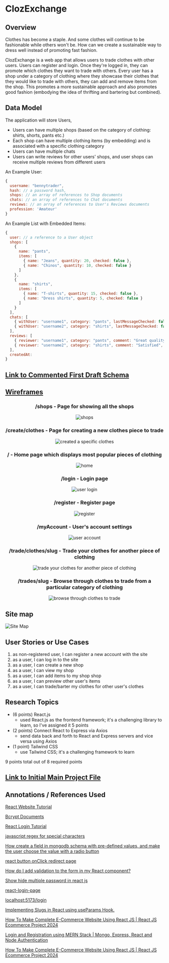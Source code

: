 # ClozExchange 

## Overview

Clothes has become a staple. And some clothes will continue to be fashionable while others won't be. How can we create a sustainable way to dress well instead of promoting fast fashion. 

ClozExchange is a web app that allows users to trade clothes with other users. Users can register and login. Once they're logged in, they can promote which clothes they want to trade with others. Every user has a shop under a category of clothing where they showcase their clothes that they would like to trade with others, they can add and remove items from the shop. This promotes a more sustainable approach and also promotes good fashion (embodying the idea of thrifting and bartering but combined).

## Data Model

The application will store Users, 

* Users can have multiple shops (based on the category of clothing: shirts, shorts, pants etc.)
* Each shop can have multiple clothing items (by embedding) and is associated with a specific clothing category
* Users can have multiple chats
* Users can write reviews for other users' shops, and user shops can receive multiple reviews from different users

An Example User:

```javascript
{
  username: "bennytrader",
  hash: // a password hash,
  shops: // an array of references to Shop documents
  chats: // an array of references to Chat documents
  reviews: // an array of references to User's Reviews documents
  profession: 'Amateur'
}
```

An Example List with Embedded Items:

```javascript
{
  user: // a reference to a User object
  shops: [
    {
      name: "pants",
      items: [
        { name: "Jeans", quantity: 20, checked: false },
        { name: "Chinos", quantity: 10, checked: false }
      ]
    },
    {
      name: "shirts",
      items: [
        { name: "T-shirts", quantity: 15, checked: false },
        { name: "Dress shirts", quantity: 5, checked: false }
      ]
    }
  ],
  chats: [
    { withUser: "username1", category: "pants", lastMessageChecked: false },
    { withUser: "username2", category: "shirts", lastMessageChecked: false }
  ],
  reviews: [ 
    { reviewer: "username1", category: "pants", comment: "Great quality!", checked: false },
    { reviewer: "username2", category: "shirts", comment: "Satisfied", checked: false }
  ],
  createdAt:
}
``` 

## [Link to Commented First Draft Schema](src/db.mjs) 

## [Wireframes](https://www.figma.com/design/99dIYCjyoACnFUPb4f8RNp/Untitled?node-id=37-2&t=l5TFQG02U1OAv6QA-1)

<div align="center">

### /shops - **Page for showing all the shops**
![shops](documentation/my-shops.png)  


</div>

<div align="center">

### /create/clothes - **Page for creating a new clothes piece to trade**
![created a specific clothes](documentation/create-clothes.png)  


</div>

<div align="center">

### / - **Home page which displays most popular pieces of clothing**
![home](documentation/home.png)  


</div>

<div align="center">

### /login - **Login page**
![user login](documentation/login.png)  


</div>

<div align="center">

### /register - **Register page**
![register](documentation/register.png)  


</div>

<div align="center">

### /myAccount - **User's account settings**
![user account](documentation/my-account.png)  


</div>

<div align="center">

### /trade/clothes/slug - **Trade your clothes for another piece of clothing**
![trade your clothes for another piece of clothing](documentation/trade-username-slug.png)  


</div>

<div align="center">

### /trades/slug - **Browse through clothes to trade from a particular category of clothing**
![browse through clothes to trade](documentation/trade-slug-category.png)  


</div>

## Site map
![Site Map](documentation/site-map.png)

## User Stories or Use Cases

1. as non-registered user, I can register a new account with the site
2. as a user, I can log in to the site
3. as a user, I can create a new shop
4. as a user, I can view my shop
5. as a user, I can add items to my shop shop
6. as a user, I can preview other user's items
7. as a user, I can trade/barter my clothes for other user's clothes

## Research Topics

* (6 points) React.js
    * used React.js as the frontend framework; it's a challenging library to learn, so I've assigned it 5 points
* (2 points) Connect React to Express via Axios
    * send data back and forth to React and Express servers and vice versa using Axios
* (1 point) Tailwind CSS
    * use Tailwind CSS; it's a challenging framework to learn
  
9 points total out of 8 required points

## [Link to Initial Main Project File](app.mjs) 

## Annotations / References Used

[React Website Tutorial](https://www.youtube.com/watch?v=I2UBjN5ER4s)

[Bcrypt Documents](https://www.npmjs.com/package/bcrypt)

<!-- [Multi-Factor Authentication with Google](https://esketchers.com/implementing-2fa-with-mern-stack/) -->

[React Login Tutorial](https://www.youtube.com/watch?v=vWcyisPuTOA)

[javascript regex for special characters](https://stackoverflow.com/questions/18812317/javascript-regex-for-special-characters?newreg=a702b9efd3ef460dbb38b461d3210fff)

[How create a field in mongodb schema with pre-defined values, and make the user choose the value with a radio button](https://stackoverflow.com/questions/28566996/how-create-a-field-in-mongodb-schema-with-pre-defined-values-and-make-the-user)

[react button onClick redirect page](https://stackoverflow.com/questions/50644976/react-button-onclick-redirect-page)

[How do I add validation to the form in my React component?](https://stackoverflow.com/questions/41296668/how-do-i-add-validation-to-the-form-in-my-react-component)

[Show hide multiple password in react js](https://stackoverflow.com/questions/71679442/show-hide-multiple-password-in-react-js)

[react-login-page](https://www.npmjs.com/package/react-login-page)

[localhost:5173/login](https://locall.host/5173-login/)

[Implementing Slugs in React using useParams Hook.](https://www.linkedin.com/pulse/implementing-slugs-react-using-useparams-hook-adyatan-guragain-1jmsc/)

[How To Make Complete E-Commerce Website Using React JS | React JS Ecommerce Project 2024](https://www.youtube.com/watch?v=ZF73dpgRrWI)

[Login and Registration using MERN Stack | Mongo, Express, React and Node Authentication](https://www.youtube.com/watch?v=ZVyIIyZJutM)

[How To Make Complete E-Commerce Website Using React JS | React JS Ecommerce Project 2024](https://www.youtube.com/watch?v=ZF73dpgRrWI&t=17215s)